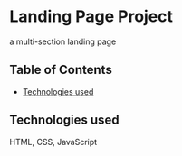 # Landing Page Project
a multi-section landing page



## Table of Contents
* [Technologies used](#technologiesused)




## <a name="Technologiesused"> Technologies used </a> 
HTML, CSS, JavaScript





